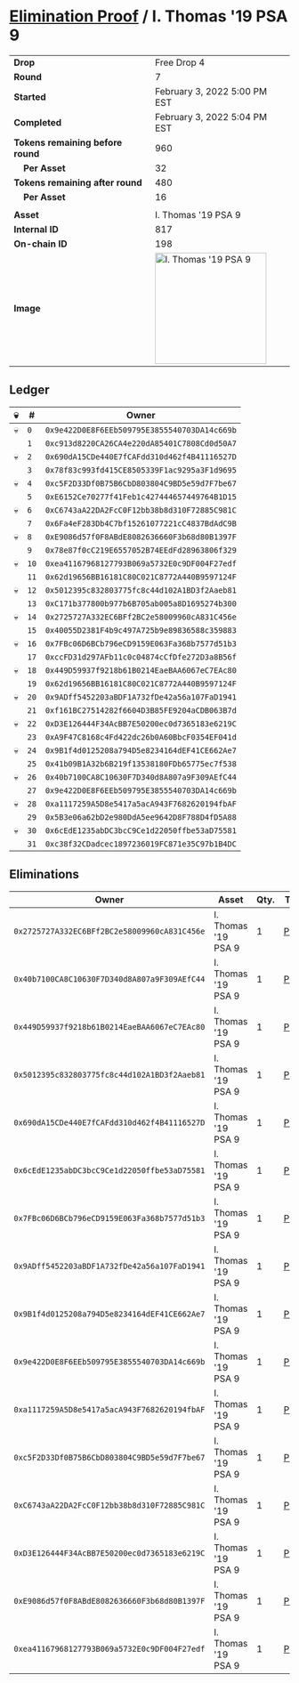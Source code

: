 # [Elimination Proof](./readme.md) / I. Thomas &#039;19 PSA 9

|||
|---|---|
| **Drop** | Free Drop 4 |
| **Round** | 7 |
| **Started** | February 3, 2022 5:00 PM EST |
| **Completed** | February 3, 2022 5:04 PM EST |
| **Tokens remaining before round** | 960 |
| **&nbsp;&nbsp;&nbsp;&nbsp;Per Asset** | 32 |
| **Tokens remaining after round** | 480 |
| **&nbsp;&nbsp;&nbsp;&nbsp;Per Asset** | 16 |
| | |
| **Asset** | I. Thomas &#039;19 PSA 9 |
| **Internal ID** | 817 |
| **On-chain ID** | 198 |
| **Image** | <img src="https://tcdn.blokpax.com/957181fa-d3f9-411f-a216-a268607a6b52/b682076495cf6216fa3ad90811688577dd7e5fc5d25910abd2ecbeb8d0deaff0.jpg" height="200" alt="I. Thomas &#039;19 PSA 9" /> |

## Ledger

| 💀 | # | Owner |
| --- | --- | --- |
| 💀 | `0` | `0x9e422D0E8F6EEb509795E3855540703DA14c669b` |
|  | `1` | `0xc913d8220CA26CA4e220dA85401C7808Cd0d50A7` |
| 💀 | `2` | `0x690dA15CDe440E7fCAFdd310d462f4B41116527D` |
|  | `3` | `0x78f83c993fd415CE8505339F1ac9295a3F1d9695` |
| 💀 | `4` | `0xc5F2D33Df0B75B6CbD803804C9BD5e59d7F7be67` |
|  | `5` | `0xE6152Ce70277f41Feb1c427444657449764B1D15` |
| 💀 | `6` | `0xC6743aA22DA2FcC0F12bb38b8d310F72885C981C` |
|  | `7` | `0x6Fa4eF283Db4C7bf15261077221cC4837BdAdC9B` |
| 💀 | `8` | `0xE9086d57f0F8ABdE8082636660F3b68d80B1397F` |
|  | `9` | `0x78e87f0cC219E6557052B74EEdFd28963806f329` |
| 💀 | `10` | `0xea41167968127793B069a5732E0c9DF004F27edf` |
|  | `11` | `0x62d19656BB16181C80C021C8772A440B9597124F` |
| 💀 | `12` | `0x5012395c832803775fc8c44d102A1BD3f2Aaeb81` |
|  | `13` | `0xC171b377800b977b6B705ab005a8D1695274b300` |
| 💀 | `14` | `0x2725727A332EC6BFf2BC2e58009960cA831C456e` |
|  | `15` | `0x40055D2381F4b9c497A725b9e89836588c359883` |
| 💀 | `16` | `0x7FBc06D6BCb796eCD9159E063Fa368b7577d51b3` |
|  | `17` | `0xccFD31d297AFb11c0c04874cCfDfe272D3a8B56f` |
| 💀 | `18` | `0x449D59937f9218b61B0214EaeBAA6067eC7EAc80` |
|  | `19` | `0x62d19656BB16181C80C021C8772A440B9597124F` |
| 💀 | `20` | `0x9ADff5452203aBDF1A732fDe42a56a107FaD1941` |
|  | `21` | `0xf161BC27514282f6604D3B85FE9204aCDB063B7d` |
| 💀 | `22` | `0xD3E126444F34AcBB7E50200ec0d7365183e6219C` |
|  | `23` | `0xA9F47C8168c4Fd422dc26b0A60BbcF0354EF041d` |
| 💀 | `24` | `0x9B1f4d0125208a794D5e8234164dEF41CE662Ae7` |
|  | `25` | `0x41b09B1A32b6B219f13538180FDb65775ec7f538` |
| 💀 | `26` | `0x40b7100CA8C10630F7D340d8A807a9F309AEfC44` |
|  | `27` | `0x9e422D0E8F6EEb509795E3855540703DA14c669b` |
| 💀 | `28` | `0xa1117259A5D8e5417a5acA943F7682620194fbAF` |
|  | `29` | `0x5B3e06a62bD2e980DdA5ee9642D8F788D4fD5A88` |
| 💀 | `30` | `0x6cEdE1235abDC3bcC9Ce1d22050ffbe53aD75581` |
|  | `31` | `0xc38f32CDadcec1897236019FC871e35C97b1B4DC` |


## Eliminations

| Owner | Asset | Qty. | Transaction |
| --- | --- | --- | --- |
| `0x2725727A332EC6BFf2BC2e58009960cA831C456e` | I. Thomas '19 PSA 9 | 1 | [Polygonscan](https://polygonscan.com/tx/0xb573313ea70e4aec6239103a649c24ffdd000977883972fa2c1c054cc8e77137) |
| `0x40b7100CA8C10630F7D340d8A807a9F309AEfC44` | I. Thomas '19 PSA 9 | 1 | [Polygonscan](https://polygonscan.com/tx/0x56cd059e698f7bd48d7d87b6f044abef2ebb7f5463007f9857764fb464397baa) |
| `0x449D59937f9218b61B0214EaeBAA6067eC7EAc80` | I. Thomas '19 PSA 9 | 1 | [Polygonscan](https://polygonscan.com/tx/0x3524a6b47efda125818743d9b91184fe4b9e635813233de2117fd8051cbbd1a0) |
| `0x5012395c832803775fc8c44d102A1BD3f2Aaeb81` | I. Thomas '19 PSA 9 | 1 | [Polygonscan](https://polygonscan.com/tx/0x0e4ec9542b94beb522a80d94e165b79e5f8119412ada5d6c9c6968b6c913264d) |
| `0x690dA15CDe440E7fCAFdd310d462f4B41116527D` | I. Thomas '19 PSA 9 | 1 | [Polygonscan](https://polygonscan.com/tx/0x22653d41d3baf92b5c9afee40ddf2bebcff934ebd604da10291d2c47609d4f9d) |
| `0x6cEdE1235abDC3bcC9Ce1d22050ffbe53aD75581` | I. Thomas '19 PSA 9 | 1 | [Polygonscan](https://polygonscan.com/tx/0x9ab3d811171e894f900c993662632efa2352556bdbcef563e4aab403019e702d) |
| `0x7FBc06D6BCb796eCD9159E063Fa368b7577d51b3` | I. Thomas '19 PSA 9 | 1 | [Polygonscan](https://polygonscan.com/tx/0xcc004427be026d45aab3dae723be3a24a110cd76ffea3e8906f3c2079c2627fd) |
| `0x9ADff5452203aBDF1A732fDe42a56a107FaD1941` | I. Thomas '19 PSA 9 | 1 | [Polygonscan](https://polygonscan.com/tx/0x80b24f7aaddc0f7c98d52c2380bf9c6799876818179edd0d9f2cf2d1a6e5673c) |
| `0x9B1f4d0125208a794D5e8234164dEF41CE662Ae7` | I. Thomas '19 PSA 9 | 1 | [Polygonscan](https://polygonscan.com/tx/0x7ba2ef7d9da00e5dc5af71a8887420a9dd0a3aac7dad078aa2d1c76b26a77424) |
| `0x9e422D0E8F6EEb509795E3855540703DA14c669b` | I. Thomas '19 PSA 9 | 1 | [Polygonscan](https://polygonscan.com/tx/0xce219e708a3b6f11a2302494393f7a04dad67fe99259280c47f74da8420b87ae) |
| `0xa1117259A5D8e5417a5acA943F7682620194fbAF` | I. Thomas '19 PSA 9 | 1 | [Polygonscan](https://polygonscan.com/tx/0x8f22524d16bc972ab1a83a6cc19c016d2584c8337c77b66a886133bc28842f15) |
| `0xc5F2D33Df0B75B6CbD803804C9BD5e59d7F7be67` | I. Thomas '19 PSA 9 | 1 | [Polygonscan](https://polygonscan.com/tx/0x3880a0a88dfeeff2262ba05d99ba2d8a49fc2f14aad017880504a1b4b7129209) |
| `0xC6743aA22DA2FcC0F12bb38b8d310F72885C981C` | I. Thomas '19 PSA 9 | 1 | [Polygonscan](https://polygonscan.com/tx/0xc11957fbca48d233676d5656c8a6346eeb390b65b7494c171f3c41d6f05036f0) |
| `0xD3E126444F34AcBB7E50200ec0d7365183e6219C` | I. Thomas '19 PSA 9 | 1 | [Polygonscan](https://polygonscan.com/tx/0xbf1f6fa51ae0b2d3d973dddc91f11b66392f8eca818955146b8ff6b52b5d13b7) |
| `0xE9086d57f0F8ABdE8082636660F3b68d80B1397F` | I. Thomas '19 PSA 9 | 1 | [Polygonscan](https://polygonscan.com/tx/0x2b5621f8f0a6a9742695e06f9b94d65def3971bfd9ba1e99f9896c805afd7771) |
| `0xea41167968127793B069a5732E0c9DF004F27edf` | I. Thomas '19 PSA 9 | 1 | [Polygonscan](https://polygonscan.com/tx/0x1d8c28ee6903dcf55cd48802f310b358b80dbffe2132e8939e8573eabde8ad7b) |
